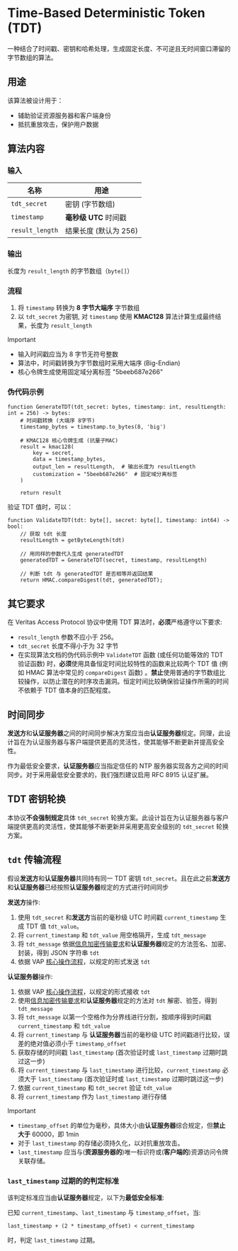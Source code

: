 # Time-Based Deterministic Token (TDT)

一种结合了时间戳、密钥和哈希处理，生成固定长度、不可逆且无时间窗口滞留的字节数组的算法。

## 用途

该算法被设计用于：

- 辅助验证资源服务器和客户端身份
- 抵抗重放攻击，保护用户数据

## 算法内容

### 输入

| 名称            | 用途                      |
| --------------- | ------------------------- |
| `tdt_secret`    | 密钥 (字节数组)           |
| `timestamp`     | **毫秒级** **UTC** 时间戳 |
| `result_length` | 结果长度 (默认为 256)     |

### 输出

长度为 `result_length` 的字节数组（`byte[]`）

### 流程

1. 将 `timestamp` 转换为 **8 字节大端序** 字节数组
2. 以 `tdt_secret` 为密钥, 对 `timestamp` 使用 **KMAC128** 算法计算生成最终结果，长度为 `result_length`

> [!IMPORTANT]
>
> - 输入时间戳应当为 8 字节无符号整数
> - 算法中，时间戳转换为字节数组时采用大端序 (Big-Endian)
> - 核心令牌生成使用固定域分离标签 "5beeb687e266"

### 伪代码示例

```
function GenerateTDT(tdt_secret: bytes, timestamp: int, resultLength: int = 256) -> bytes:
    # 时间戳转换 (大端序 8字节)
    timestamp_bytes = timestamp.to_bytes(8, 'big')

    # KMAC128 核心令牌生成 (抗量子MAC)
    result = kmac128(
        key = secret,
        data = timestamp_bytes,
        output_len = resultLength,  # 输出长度为 resultLength
        customization = "5beeb687e266"  # 固定域分离标签
    )

    return result
```

验证 TDT 值时，可以：

```
function ValidateTDT(tdt: byte[], secret: byte[], timestamp: int64) -> bool:
    // 获取 tdt 长度
    resultLength = getByteLength(tdt)

    // 用同样的参数代入生成 generatedTDT
    generatedTDT = GenerateTDT(secret, timestamp, resultLength)

    // 判断 tdt 与 generatedTDT 是否相等并返回结果
    return HMAC.compareDigest(tdt, generatedTDT);
```

## 其它要求

在 Veritas Access Protocol 协议中使用 TDT 算法时，**必须**严格遵守以下要求:

- `result_length` 参数不应小于 256。
- `tdt_secret` 长度不得小于为 32 字节
- 在实现算法文档的伪代码示例中 `ValidateTDT` 函数 (或任何功能等效的 TDT 验证函数) 时，**必须**使用具备恒定时间比较特性的函数来比较两个 TDT 值 (例如 HMAC 算法中常见的 `compareDigest` 函数) 。**禁止**使用普通的字节数组比较操作，以防止潜在的时序攻击漏洞。恒定时间比较确保验证操作所需的时间不依赖于 TDT 值本身的匹配程度。

## 时间同步

**发送方**和**认证服务器**之间的时间同步解决方案应当由**认证服务器**规定。同理，此设计旨在为认证服务器与客户端提供更高的灵活性，使其能够不断更新并提高安全性。

作为最低安全要求，**认证服务器**应当指定信任的 NTP 服务器实现各方之间的时间同步。对于采用最低安全要求的，我们强烈建议启用 RFC 8915 认证扩展。

## TDT 密钥轮换

本协议**不会强制规定**具体 `tdt_secret` 轮换方案。此设计旨在为认证服务器与客户端提供更高的灵活性，使其能够不断更新并采用更高安全级别的 `tdt_secret` 轮换方案。

## `tdt` 传输流程

假设**发送方**和**认证服务器**共同持有同一 TDT 密钥 `tdt_secret`。且在此之前**发送方**和**认证服务器**已经按照**认证服务器**规定的方式进行时间同步

**发送方**操作:

1. 使用 `tdt_secret` 和**发送方**当前的毫秒级 UTC 时间戳 `current_timestamp` 生成 TDT 值 `tdt_value`。
2. 将 `current_timestamp` 和 `tdt_value` 用空格隔开，生成 `tdt_message`
3. 将 `tdt_message` 依据[信息加密传输要求](./Information%20Transfer%20Recommendations.md)和**认证服务器**规定的方法签名、加密、封装，得到 JSON 字符串 `tdt`
4. 依据 VAP [核心操作流程](./Core.md#核心操作流程)，以规定的形式发送 `tdt`

**认证服务器**操作:

1. 依据 VAP [核心操作流程](./Core.md#核心操作流程)，以规定的形式接收 `tdt`
2. 使用[信息加密传输要求](./Information%20Transfer%20Recommendations.md)和**认证服务器**规定的方法对 `tdt` 解密、验签，得到 `tdt_message`
3. 将 `tdt_message` 以第一个空格作为分界线进行分割，按顺序得到时间戳 `current_timestamp` 和 `tdt_value`
4. 将 `current_timestamp` 与 **认证服务器**当前的毫秒级 UTC 时间戳进行比较，误差的绝对值必须小于 `timestamp_offset`
5. 获取存储的时间戳 `last_timestamp` (首次验证时或 `last_timestamp` 过期时跳过这一步)
6. 将 `current_timestamp` 与 `last_timestamp` 进行比较，`current_timestamp` 必须大于 `last_timestamp` (首次验证时或 `last_timestamp` 过期时跳过这一步)
7. 依据 `current_timestamp` 和 `tdt_secret` 验证 `tdt_value`
8. 将 `current_timestamp` 作为 `last_timestamp` 进行存储

> [!IMPORTANT]
>
> - `timestamp_offset` 的单位为毫秒，具体大小由**认证服务器**综合规定，但**禁止大于** 60000，即 1min
> - 对于 `last_timestamp` 的存储必须持久化，以对抗重放攻击。
> - `last_timestamp` 应当与(**资源服务器的**)唯一标识符或(**客户端的**)资源访问令牌关联存储。

### `last_timestamp` 过期的的判定标准

该判定标准应当由**认证服务器**规定，以下为**最低安全标准**:

已知 `current_timestamp`、`last_timestamp` 与 `timestamp_offset`，当:

```
last_timestamp + (2 * timestamp_offset) < current_timestamp
```

时，判定 `last_timestamp` 过期。
